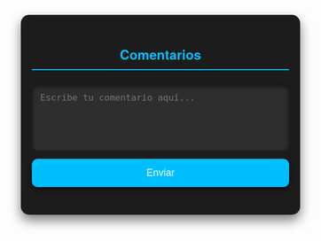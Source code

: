 <style>
#comments-section {
  background-color: #1c1c1c;
  color: #ffffff;
  padding: 20px;
  border-radius: 15px;
  max-width: 700px;
  margin: 20px auto;
  box-shadow: 0 10px 20px rgba(0, 0, 0, 0.5);
  font-family: 'Helvetica Neue', Arial, sans-serif;
}

#comments-section h2 {
  color: #00bfff;
  text-align: center;
  margin-bottom: 25px;
  font-size: 24px;
  border-bottom: 2px solid #00bfff;
  padding-bottom: 10px;
}

#comment-form {
  display: flex;
  flex-direction: column;
  gap: 15px;
}

#comment-input {
  padding: 15px;
  border: none;
  border-radius: 10px;
  background-color: #2e2e2e;
  color: #ffffff;
  font-size: 16px;
  resize: none;
  height: 120px;
  box-shadow: inset 0 4px 8px rgba(0, 0, 0, 0.6);
  transition: all 0.3s ease;
}

#comment-input:focus {
  outline: none;
  background-color: #3e3e3e;
}

#comment-form button {
  padding: 15px;
  border: none;
  border-radius: 10px;
  background-color: #00bfff;
  color: #ffffff;
  font-size: 18px;
  cursor: pointer;
  transition: background-color 0.3s ease, transform 0.3s ease;
  box-shadow: 0 4px 8px rgba(0, 0, 0, 0.5);
}

#comment-form button:hover {
  background-color: #009acd;
  transform: translateY(-2px);
}

#comments-list {
  margin-top: 30px;
  max-height: 350px;
  overflow-y: auto;
}

.comment {
  background-color: #292b2c;
  padding: 20px;
  border-radius: 10px;
  margin-bottom: 20px;
  box-shadow: 0 4px 8px rgba(0, 0, 0, 0.5);
  transition: transform 0.3s ease;
}

.comment:hover {
  transform: translateY(-5px);
}

.comment p {
  margin: 0;
}

.comment-time {
  font-size: 0.85em;
  color: #b0b3b8;
  margin-top: 15px;
  text-align: right;
}

 </style>

<html>
<div id="comments-section">
  <h2>Comentarios</h2>
  <form id="comment-form">
    <textarea id="comment-input" placeholder="Escribe tu comentario aquí..." required></textarea>
    <button type="submit">Enviar</button>
  </form>
  <div id="comments-list">
    <!-- Los comentarios se mostrarán aquí -->
  </div>
</div>

 </html>

<script>

  document.addEventListener('DOMContentLoaded', (event) => {
    loadComments();
  });

  document.getElementById('comment-form').addEventListener('submit', function(e) {
    e.preventDefault();

    const commentInput = document.getElementById('comment-input');
    const commentText = commentInput.value;
    const commentTime = new Date().toLocaleString();
    
    const comment = {
      text: commentText,
      time: commentTime
    };

    saveComment(comment);
    displayComment(comment);
    commentInput.value = '';
  });

  function saveComment(comment) {
    let comments = JSON.parse(localStorage.getItem('comments')) || [];
    comments.push(comment);
    localStorage.setItem('comments', JSON.stringify(comments));
  }

  function loadComments() {
    let comments = JSON.parse(localStorage.getItem('comments')) || [];
    comments.forEach(comment => {
      displayComment(comment);
    });
  }

  function displayComment(comment) {
    const commentElement = document.createElement('div');
    commentElement.className = 'comment';
    
    const commentContent = document.createElement('p');
    commentContent.textContent = comment.text;
    
    const commentTimeElement = document.createElement('p');
    commentTimeElement.className = 'comment-time';
    commentTimeElement.textContent = `Enviado el: ${comment.time}`;
    
    commentElement.appendChild(commentContent);
    commentElement.appendChild(commentTimeElement);
    
    document.getElementById('comments-list').appendChild(commentElement);
  }

</script>
